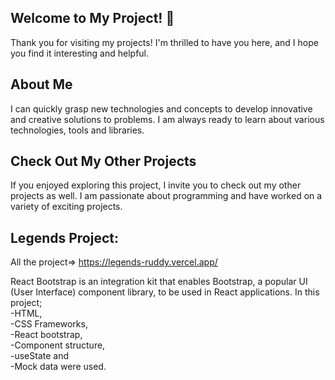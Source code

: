 ## Welcome to My Project! 👋

Thank you for visiting my projects! I'm thrilled to have you here, and I hope you find it interesting and helpful.

## About Me
I can quickly grasp new technologies and concepts to develop innovative and creative solutions to problems. I am always ready to learn about various technologies, tools and libraries.

## Check Out My Other Projects 
If you enjoyed exploring this project, I invite you to check out my other projects as well. I am passionate about programming and have worked on a variety of exciting projects.

##	Legends Project: 
All the project=> https://legends-ruddy.vercel.app/

React Bootstrap is an integration kit that enables Bootstrap, a popular UI (User Interface) component library, to be used in React applications.
In this project; <br>
-HTML, <br>
-CSS Frameworks, <br>
-React bootstrap,  <br>
-Component structure,  <br>
-useState and <br>
-Mock data were used.

